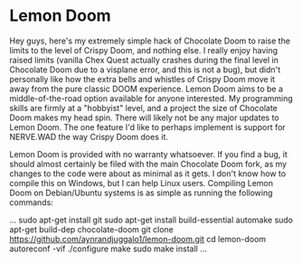 # Lemon Doom

Hey guys, here's my extremely simple hack of Chocolate Doom to raise the limits to the level of Crispy Doom, and nothing else. I really enjoy having raised limits (vanilla Chex Quest actually crashes during the final level in Chocolate Doom due to a visplane error, and this is not a bug), but didn't personally like how the extra bells and whistles of Crispy Doom move it away from the pure classic DOOM experience. Lemon Doom aims to be a middle-of-the-road option available for anyone interested. My programming skills are firmly at a "hobbyist" level, and a project the size of Chocolate Doom makes my head spin. There will likely not be any major updates to Lemon Doom. The one feature I'd like to perhaps implement is support for NERVE.WAD the way Crispy Doom does it.

Lemon Doom is provided with no warranty whatsoever. If you find a bug, it should almost certainly be filed with the main Chocolate Doom fork, as my changes to the code were about as minimal as it gets. I don't know how to compile this on Windows, but I can help Linux users. Compiling Lemon Doom on Debian/Ubuntu systems is as simple as running the following commands:

...
sudo apt-get install git
sudo apt-get install build-essential automake
sudo apt-get build-dep chocolate-doom
git clone https://github.com/aynrandjuggalo1/lemon-doom.git
cd lemon-doom
autoreconf -vif
./configure
make
sudo make install
...
